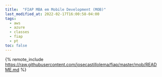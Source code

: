 ```yaml
---
title:  "FIAP MBA em Mobile Development (MOB)"
last_modified_at: 2022-02-17T16:00:58-04:00
tags:
  - aws
  - azure
  - classes
  - fiap
  - pt
toc: false
---
```


{% remote_include https://raw.githubusercontent.com/josecastillolema/fiap/master/mob/README.md %}

